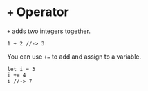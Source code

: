 # `+` Operator

`+` adds two integers together.

```
1 + 2 //-> 3
```

You can use `+=` to add and assign to a variable.

```
let i = 3
i += 4
i //-> 7
```
